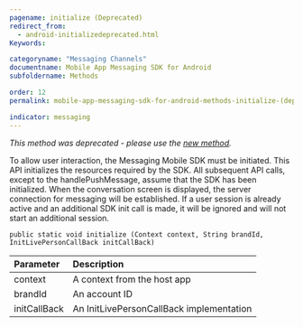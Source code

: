 ```yaml
---
pagename: initialize (Deprecated)
redirect_from:
  - android-initializedeprecated.html
Keywords:

categoryname: "Messaging Channels"
documentname: Mobile App Messaging SDK for Android
subfoldername: Methods

order: 12
permalink: mobile-app-messaging-sdk-for-android-methods-initialize-(deprecated).html

indicator: messaging
---
```


*This method was deprecated - please use the [new method](android-initializeproperties.html).*

To allow user interaction, the Messaging Mobile SDK must be initiated. This API initializes the resources required by the SDK. All subsequent API calls, except to the handlePushMessage, assume that the SDK has been initialized.
When the conversation screen is displayed, the server connection for messaging will be established. If a user session is already active and an additional SDK init call is made, it will be ignored and will not start an additional session.

`public static void initialize (Context context, String brandId, InitLivePersonCallBack initCallBack)`

| Parameter | Description |
| :--- | :--- |
| context | A context from the host app |
| brandId | An account ID |
| initCallBack | An InitLivePersonCallBack implementation |

